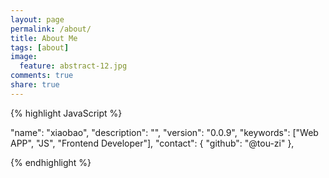 ```yaml
---
layout: page
permalink: /about/
title: About Me
tags: [about]
image:
  feature: abstract-12.jpg
comments: true
share: true
---
```


{% highlight JavaScript %}

  "name": "xiaobao",
  "description": "",
  "version": "0.0.9",
  "keywords": ["Web APP", "JS", "Frontend Developer"],
  "contact": {
    "github": "@tou-zi"
  },

{% endhighlight %}
